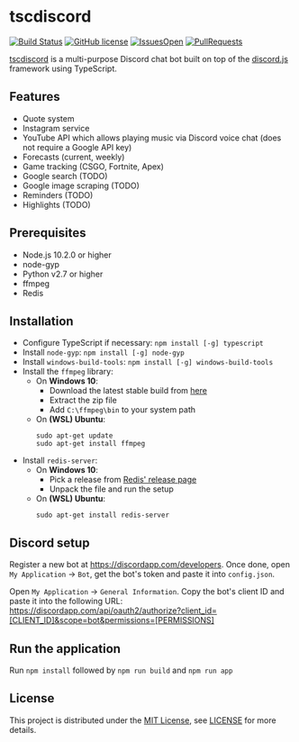 # tscdiscord
[![Build Status](https://travis-ci.com/ivanbiljan/tscdiscord.svg?token=rvj6EvJ5BXdebUHHysAV&branch=master)](https://travis-ci.com/ivanbiljan/tscdiscord) [![GitHub license](https://img.shields.io/github/license/ivanbiljan/tscdiscord.svg)](https://github.com/ivanbiljan/tscdiscord/blob/master/LICENSE) [![IssuesOpen](https://img.shields.io/github/issues/ivanbiljan/tscdiscord.svg)](https://github.com/ivanbiljan/tscdiscord/issues) [![PullRequests](https://img.shields.io/github/issues-pr/ivanbiljan/tscdiscord.svg)](https://github.com/ivanbiljan/tscdiscord/pulls)

[tscdiscord](https://github.com/ivanbiljan/tscdiscord) is a multi-purpose Discord chat bot built on top of the [discord.js](https://github.com/discordjs/discord.js) framework using TypeScript.

## Features
* Quote system
* Instagram service
* YouTube API which allows playing music via Discord voice chat (does not require a Google API key)
* Forecasts (current, weekly)
* Game tracking (CSGO, Fortnite, Apex)
* Google search (TODO)
* Google image scraping (TODO)
* Reminders (TODO)
* Highlights (TODO)

## Prerequisites
* Node.js 10.2.0 or higher
* node-gyp
* Python v2.7 or higher
* ffmpeg
* Redis

## Installation
* Configure TypeScript if necessary: `npm install [-g] typescript`
* Install `node-gyp`: `npm install [-g] node-gyp`
* Install `windows-build-tools`: `npm install [-g] windows-build-tools`
* Install the `ffmpeg` library:
  * On **Windows 10**:
      - Download the latest stable build from [here](https://ffmpeg.zeranoe.com/builds/)
      - Extract the zip file 
      - Add `C:\ffmpeg\bin` to your system path
  * On **(WSL) Ubuntu**:
    ```console
    sudo apt-get update
    sudo apt-get install ffmpeg
    ```
* Install `redis-server`:
  * On **Windows 10**:
      - Pick a release from [Redis' release page](http://download.redis.io/releases/)
      - Unpack the file and run the setup
  * On **(WSL) Ubuntu**:
    ```console
    sudo apt-get install redis-server
    ```
## Discord setup
Register a new bot at https://discordapp.com/developers. Once done, open `My Application` -> `Bot`, get the bot's token and paste it into `config.json`.

Open `My Application` -> `General Information`. Copy the bot's client ID and paste it into the following URL: https://discordapp.com/api/oauth2/authorize?client_id=[CLIENT_ID]&scope=bot&permissions=[PERMISSIONS]

## Run the application
Run `npm install` followed by `npm run build` and `npm run app`

## License
This project is distributed under the [MIT License](https://en.wikipedia.org/wiki/MIT_License), see [LICENSE](https://github.com/ivanbiljan/tscdiscord/blob/master/LICENSE) for more details.
